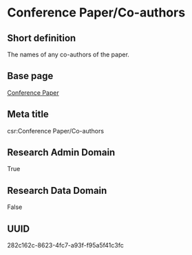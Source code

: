 # Conference Paper/Co-authors
## Short definition
The names of any co-authors of the paper.
## Base page
[Conference Paper](https://github.com/EuroCRIS/CASRAI-Dictionairies/blob/main/Objects/Conference%20Paper.md)
## Meta title
csr:Conference Paper/Co-authors
## Research Admin Domain
True
## Research Data Domain
False
## UUID
282c162c-8623-4fc7-a93f-f95a5f41c3fc
